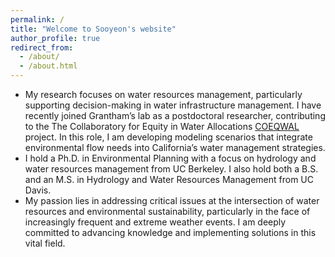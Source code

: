 ```yaml
---
permalink: /
title: "Welcome to Sooyeon's website"
author_profile: true
redirect_from: 
  - /about/
  - /about.html
---
```


* My research focuses on water resources management, particularly supporting decision-making in water infrastructure management. I have recently joined Grantham’s lab as a postdoctoral researcher, contributing to the The Collaboratory for Equity in Water Allocations [COEQWAL](https://live-coeqwal-ca.pantheon.berkeley.edu/) project. In this role, I am developing modeling scenarios that integrate environmental flow needs into California’s water management strategies.
* I hold a Ph.D. in Environmental Planning with a focus on hydrology and water resources management from UC Berkeley. I also hold both a B.S. and an M.S. in Hydrology and Water Resources Management from UC Davis.
* My passion lies in addressing critical issues at the intersection of water resources and environmental sustainability, particularly in the face of increasingly frequent and extreme weather events. I am deeply committed to advancing knowledge and implementing solutions in this vital field.
